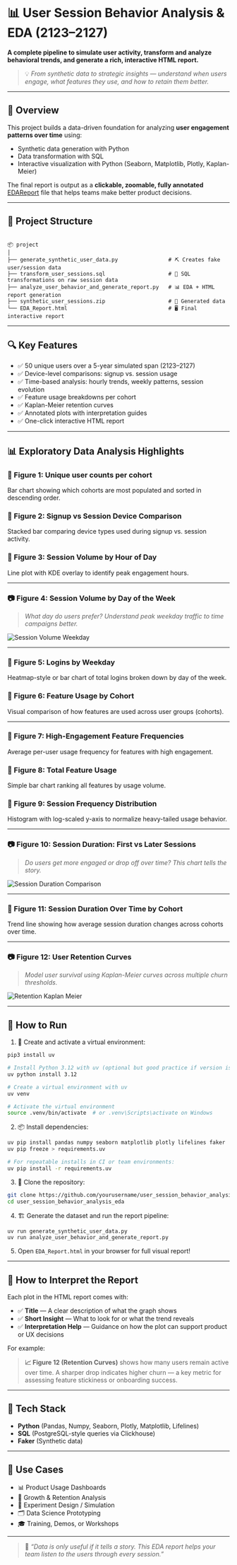 # 📊 User Session Behavior Analysis & EDA (2123–2127)

**A complete pipeline to simulate user activity, transform and analyze behavioral trends, and generate a rich, interactive HTML report.**

> 💡 *From synthetic data to strategic insights — understand when users engage, what features they use, and how to retain them better.*

---

## 🚀 Overview

This project builds a data-driven foundation for analyzing **user engagement patterns over time** using:
- Synthetic data generation with Python
- Data transformation with SQL
- Interactive visualization with Python (Seaborn, Matplotlib, Plotly, Kaplan-Meier)

The final report is output as a **clickable, zoomable, fully annotated** [EDAReport](./assets/EDA_Report.html) file that helps teams make better product decisions.

---

## 📁 Project Structure

```

📦 project
│
├── generate_synthetic_user_data.py                # ⛏️ Creates fake user/session data
├── transform_user_sessions.sql                    # 🧠 SQL transformations on raw session data
├── analyze_user_behavior_and_generate_report.py   # 📊 EDA + HTML report generation
├── synthetic_user_sessions.zip                    # 🧾 Generated data
└── EDA_Report.html                                # 🖥️ Final interactive report

```

---

## 🔍 Key Features

- ✅ 50 unique users over a 5-year simulated span (2123–2127)
- ✅ Device-level comparisons: signup vs. session usage
- ✅ Time-based analysis: hourly trends, weekly patterns, session evolution
- ✅ Feature usage breakdowns per cohort
- ✅ Kaplan-Meier retention curves
- ✅ Annotated plots with interpretation guides
- ✅ One-click interactive HTML report

---

## 📊 Exploratory Data Analysis Highlights

### 📌 Figure 1: Unique user counts per cohort
Bar chart showing which cohorts are most populated and sorted in descending order.

### 📌 Figure 2: Signup vs Session Device Comparison
Stacked bar comparing device types used during signup vs. session activity.

### 📌 Figure 3: Session Volume by Hour of Day
Line plot with KDE overlay to identify peak engagement hours.

---

### 📷 Figure 4: **Session Volume by Day of the Week**
> *What day do users prefer? Understand peak weekday traffic to time campaigns better.*

![Session Volume Weekday](./assets/figure_4_session_volume_weekday.png)

---

### 📌 Figure 5: Logins by Weekday
Heatmap-style or bar chart of total logins broken down by day of the week.

### 📌 Figure 6: Feature Usage by Cohort
Visual comparison of how features are used across user groups (cohorts).

---

### 📌 Figure 7: High-Engagement Feature Frequencies
Average per-user usage frequency for features with high engagement.

### 📌 Figure 8: Total Feature Usage
Simple bar chart ranking all features by usage volume.

### 📌 Figure 9: Session Frequency Distribution
Histogram with log-scaled y-axis to normalize heavy-tailed usage behavior.

---

### 📷 Figure 10: **Session Duration: First vs Later Sessions**
> *Do users get more engaged or drop off over time? This chart tells the story.*

![Session Duration Comparison](./assets/figure_10_session_duration_comparison.png)

---

### 📌 Figure 11: Session Duration Over Time by Cohort
Trend line showing how average session duration changes across cohorts over time.

---

### 📷 Figure 12: **User Retention Curves**
> *Model user survival using Kaplan-Meier curves across multiple churn thresholds.*

![Retention Kaplan Meier](./assets/figure_12_retention_kaplan_meier.png)

---

## 📂 How to Run

1. 🔧 Create and activate a virtual environment:

```bash
pip3 install uv

# Install Python 3.12 with uv (optional but good practice if version isolation is needed)
uv python install 3.12

# Create a virtual environment with uv
uv venv

# Activate the virtual environment
source .venv/bin/activate  # or .venv\Scripts\activate on Windows
```

2. 📦 Install dependencies:

```bash
uv pip install pandas numpy seaborn matplotlib plotly lifelines faker
uv pip freeze > requirements.uv

# For repeatable installs in CI or team environments:
uv pip install -r requirements.uv
```

3. 📁 Clone the repository:

```bash
git clone https://github.com/yourusername/user_session_behavior_analysis_eda.git
cd user_session_behavior_analysis_eda
```

4. 🏗️ Generate the dataset and run the report pipeline:

```bash
uv run generate_synthetic_user_data.py
uv run analyze_user_behavior_and_generate_report.py
```

5. Open `EDA_Report.html` in your browser for full visual report!

---

## 🧠 How to Interpret the Report

Each plot in the HTML report comes with:

* ✅ **Title** — A clear description of what the graph shows
* ✅ **Short Insight** — What to look for or what the trend reveals
* ✅ **Interpretation Help** — Guidance on how the plot can support product or UX decisions

For example:

> **📈 Figure 12 (Retention Curves)** shows how many users remain active over time.
> A sharper drop indicates higher churn — a key metric for assessing feature stickiness or onboarding success.

---

## 🧰 Tech Stack

* **Python** (Pandas, Numpy, Seaborn, Plotly, Matplotlib, Lifelines)
* **SQL** (PostgreSQL-style queries via Clickhouse)
* **Faker** (Synthetic data)

---

## 🎯 Use Cases

* 📊 Product Usage Dashboards
* 🎯 Growth & Retention Analysis
* 🧪 Experiment Design / Simulation
* 🗂️ Data Science Prototyping
* 🎓 Training, Demos, or Workshops

---

> 💬 *“Data is only useful if it tells a story. This EDA report helps your team listen to the users through every session.”*
